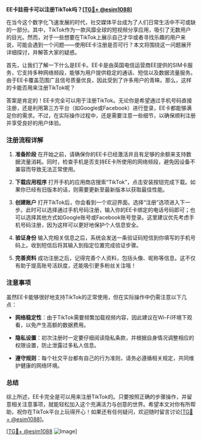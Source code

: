 **EE卡註冊卡可以注册TikTok吗？[[TG💪+ @esim1088](https://t.me/s/esim1088)]**

在当今这个数字化飞速发展的时代，社交媒体平台成为了人们日常生活中不可或缺的一部分。其中，TikTok作为一款风靡全球的短视频分享应用，吸引了无数用户的目光。然而，对于一些想要在TikTok上展示自己才华或者寻找乐趣的用户来说，可能会遇到一个问题——使用EE卡注册是否可行？本文将围绕这一问题展开详细探讨，并解答大家的疑惑。

首先，让我们了解一下什么是EE卡。EE卡是由英国电信运营商EE提供的SIM卡服务，它支持多种网络频段，能够为用户提供稳定的通话、短信以及数据流量服务。由于EE卡覆盖范围广且信号质量优良，因此受到了许多用户的青睐。那么，这样的卡能否用来注册TikTok呢？

答案是肯定的！EE卡完全可以用于注册TikTok。无论你是希望通过手机号码直接注册，还是利用第三方平台（如Google或Facebook）进行登录，EE卡都能够满足你的需求。不过，在实际操作过程中，还是需要注意一些细节，以确保顺利注册并享受良好的用户体验。

### 注册流程详解

1. **准备阶段**
   在开始之前，请确保你的EE卡已经激活并且有足够的余额来支持数据流量消耗。同时，检查手机是否支持EE卡所使用的网络频段，避免因设备不兼容而导致无法正常使用。

2. **下载应用程序**
   打开手机的应用商店搜索“TikTok”，点击安装按钮完成下载。如果你已经有旧版本的话，则需要更新至最新版本以获取最佳性能。

3. **创建账户**
   打开TikTok后，你会看到一个欢迎界面。选择“注册”选项进入下一步。此时可以选择通过手机号码注册，输入你的EE卡绑定的电话号码即可；也可以选择其他方式如Google账号或Facebook账号登录。这里建议优先考虑手机号码注册，因为这样可以更好地保护个人信息安全。

4. **验证身份**
   输入完相关信息之后，系统会发送一条验证码短信到你填写的手机号码上。收到短信后将其输入到指定位置完成验证步骤。

5. **完善资料**
   成功注册之后，记得完善个人资料，包括头像、昵称等信息。这不仅有助于提高账号活跃度，还能吸引更多粉丝关注哦！

### 注意事项

虽然EE卡能够很好地支持TikTok的正常使用，但在实际操作中仍需注意以下几点：

- **网络稳定性**：由于TikTok需要频繁加载视频内容，因此建议在Wi-Fi环境下观看，以免产生高额的数据费用。
  
- **隐私设置**：初次注册时一定要仔细阅读隐私条款，并根据自身情况调整相应的权限设置，防止泄露过多私人信息。

- **遵守规则**：每个社交平台都有自己的行为准则，请务必遵循相关规定，共同维护健康的网络环境。

### 总结

综上所述，EE卡完全是可以用来注册TikTok的。只要按照正确的步骤操作，并留意相关注意事项，就能轻松加入这个充满活力与创意的世界。希望本文对你有所帮助，祝你在TikTok平台上玩得开心！如果还有任何疑问，欢迎随时留言讨论[[TG💪+ @esim1088](https://t.me/s/esim1088)]。

[[TG💪+ @esim1088](https://t.me/s/esim1088) ![Image](https://i.postimg.cc/4NQfJmqS/Snipaste-2025-05-13-00-14-12.png)]